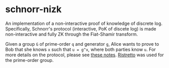 # schnorr-nizk

An implementation of a non-interactive proof of knowledge of discrete log. Specifically, Schnorr's protocol (interactive, PoK of discete log) is made non-interactive and fully ZK through the Fiat-Shamir transform.

Given a group `G` of prime-order `q` and generator `g`, Alice wants to prove to Bob that she knows `x` such that `u = g^x`, where both parties know `u`. For more details on the protocol, please see [these notes](https://crypto.stanford.edu/cs355/19sp/lec11.pdf). [Ristretto](https://ristretto.group/) was used for the prime-order group.
